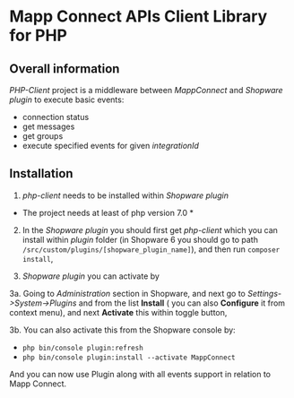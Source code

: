 # Mapp Connect APIs Client Library for PHP #

## Overall information ##

*PHP-Client* project is a middleware between *MappConnect* and *Shopware plugin*
to execute basic events:

* connection status
* get messages
* get groups
* execute specified events for given *integrationId*

## Installation ##

1. *php-client* needs to be installed within *Shopware plugin*
* The project needs at least of php version 7.0 * 

2. In the *Shopware plugin* you should first get *php-client* which you can install within *plugin* folder (in Shopware 6 you should go to path `/src/custom/plugins/[shopware_plugin_name]`), and then run `composer install`,

3. *Shopware plugin* you can activate by 

3a. Going to *Administration* section in Shopware, and next go to *Settings->System->Plugins* and from the list **Install** ( you can also **Configure** it from context menu), and next **Activate** this within toggle button,

3b. You can also activate this from the Shopware console by:

* `php bin/console plugin:refresh`
* `php bin/console plugin:install --activate MappConnect`

And you can now use Plugin along with all events support in relation to Mapp Connect.